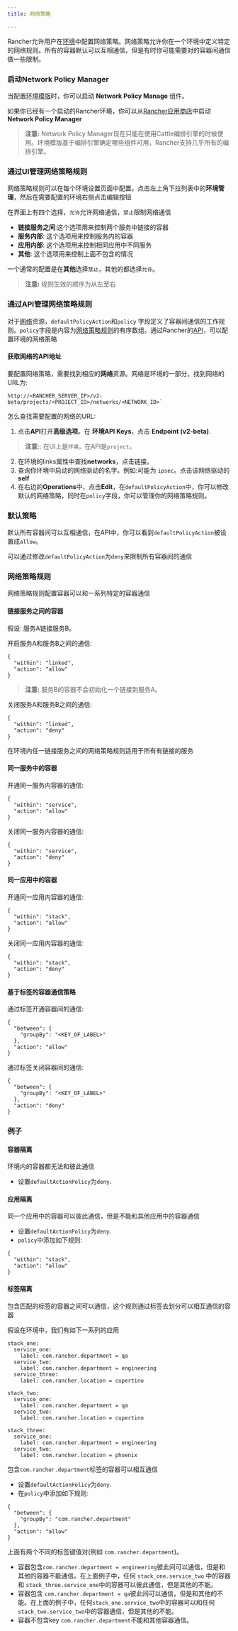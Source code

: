 ```yaml
---
title: 网络策略

---
```



Rancher允许用户在[环境](/docs/rancher/v1.x/cn/configuration/environments/)中配置网络策略。网络策略允许你在一个环境中定义特定的网络规则。所有的容器默认可以互相通信，但是有时你可能需要对的容器间通信做一些限制。

### 启动Network Policy Manager

当配置[环境模版](/docs/rancher/v1.x/cn/configuration/environments/#什么是环境模版)时，你可以启动 **Network Policy Manage** 组件。

如果你已经有一个启动的Rancher环境，你可以从[Rancher应用商店](/docs/rancher/v1.x/cn/configuration/catalog/)中启动 **Network Policy Manager**

> **注意:** Network Policy Manager现在只能在使用Cattle编排引擎的时候使用。环境模版基于编排引擎确定哪些组件可用，Rancher支持几乎所有的编排引擎。

### 通过UI管理网络策略规则
网络策略规则可以在每个环境设置页面中配置。点击左上角下拉列表中的**环境管理**，然后在需要配置的环境右侧点击编辑按钮

在界面上有四个选择，`允许`允许网络通信，`禁止`限制网络通信

* **链接服务之间**:这个选项用来控制两个服务中链接的容器
* **服务内部**: 这个选项用来控制服务内的容器
* **应用内部**: 这个选项用来控制相同应用中不同服务
* **其他**: 这个选项用来控制上面不包含的情况

一个通常的配置是在**其他**选择`禁止`，其他的都选择`允许`。

> **注意:** 规则生效的顺序为从左至右


### 通过API管理网络策略规则

对于[网络](/docs/rancher/v1.x/cn/api/v2-beta/resources/network/)资源，`defaultPolicyAction`和`policy` 字段定义了容器间通信的工作规则。`policy`字段是内容为[网络策略规则](/docs/rancher/v1.x/cn/api/v2-beta/resources/networkPolicyRule/)的有序数组。通过Rancher的[API](/docs/rancher/v1.x/cn/api/v2-beta/)，可以配置环境的网络策略

#### 获取网络的API地址

要配置网络策略，需要找到相应的**网络**资源。网络是环境的一部分，找到网络的URL为:

```
http://<RANCHER_SERVER_IP>/v2-beta/projects/<PROJECT_ID>/networks/<NETWORK_ID>`
```

怎么查找需要配置的网络的URL:

1. 点击**API**打开**高级选项**。在 **环境API Keys**，点击 **Endpoint (v2-beta)**.
  > **注意:**: 在UI上是`环境`，在API是`project`。
2. 在环境的links属性中查找**networks**，点击链接。
3. 查询你环境中启动的网络驱动的名字。例如:可能为 `ipsec`。点击该网络驱动的**self**
4. 在右边的**Operations**中，点击**Edit**，在`defaultPolicyAction`中，你可以修改默认的网络策略，同时在`policy`字段，你可以管理你的网络策略规则。


### 默认策略

默认所有容器间可以互相通信，在API中，你可以看到`defaultPolicyAction`被设置成`allow`。

可以通过修改`defaultPolicyAction`为`deny`来限制所有容器间的通信

### 网络策略规则

网络策略规则配置容器可以和一系列特定的容器通信

#### 链接服务之间的容器

假设: 服务A链接服务B。

开启服务A和服务B之间的通信:

```
{
  "within": "linked",
  "action": "allow"
}
```
> **注意:** 服务B的容器不会初始化一个链接到服务A。

关闭服务A和服务B之间的通信:

```
{
  "within": "linked",
  "action": "deny"
}
```

在环境内任一链接服务之间的网络策略规则适用于所有有链接的服务


#### 同一服务中的容器

开通同一服务内容器的通信:

```
{
  "within": "service",
  "action": "allow"
}
```

关闭同一服务内容器的通信:

```
{
  "within": "service",
  "action": "deny"
}
```

#### 同一应用中的容器

开通同一应用内容器的通信:

```
{
  "within": "stack",
  "action": "allow"
}
```

关闭同一应用内容器的通信:

```
{
  "within": "stack",
  "action": "deny"
}
```

#### 基于标签的容器通信策略

通过标签开通容器间的通信:

```
{
  "between": {
    "groupBy": "<KEY_OF_LABEL>"
  },
  "action": "allow"
}
```

通过标签关闭容器间的通信:

```
{
  "between": {
    "groupBy": "<KEY_OF_LABEL>"
  },
  "action": "deny"
}
```

### 例子

#### 容器隔离

环境内的容器都无法和彼此通信

* 设置`defaultActionPolicy`为`deny`.

#### 应用隔离

同一个应用中的容器可以彼此通信，但是不能和其他应用中的容器通信

* 设置`defaultActionPolicy`为`deny`.
* `policy`中添加如下规则:

```
{
  "within": "stack",
  "action": "allow"
}
```

#### 标签隔离

包含匹配的标签的容器之间可以通信，这个规则通过标签去划分可以相互通信的容器

假设在环境中，我们有如下一系列的应用

```
stack_one:
  service_one:
    label: com.rancher.department = qa
  service_two:
    label: com.rancher.department = engineering
  service_three:
    label: com.rancher.location = cupertino

stack_two:
  service_one:
    label: com.rancher.department = qa
  service_two:
    label: com.rancher.location = cupertino

stack_three:
  service_one:
    label: com.rancher.department = engineering
  service_two:
    label: com.rancher.location = phoenix
```

包含`com.rancher.department`标签的容器可以相互通信

* 设置`defaultActionPolicy`为`deny`.
* 在`policy`中添加如下规则:

```
{
  "between": {
    "groupBy": "com.rancher.department"
  },
  "action": "allow"
}
```

上面有两个不同的标签键值对(例如 `com.rancher.department`)。

* 容器包含`com.rancher.department = engineering`彼此间可以通信，但是和其他的容器不能通信。在上面例子中，任何 `stack_one.service_two` 中的容器和 `stack_three.service_one`中的容器可以彼此通信，但是其他的不能。
* 容器包含 `com.rancher.department = qa`彼此间可以通信，但是和其他的不能。在上面的例子中，任何`stack_one.service_two`中的容器可以和任何`stack_two.service_two`中的容器通信，但是其他的不能。
* 容器不包含key `com.rancher.department`不能和其他容器通信。
